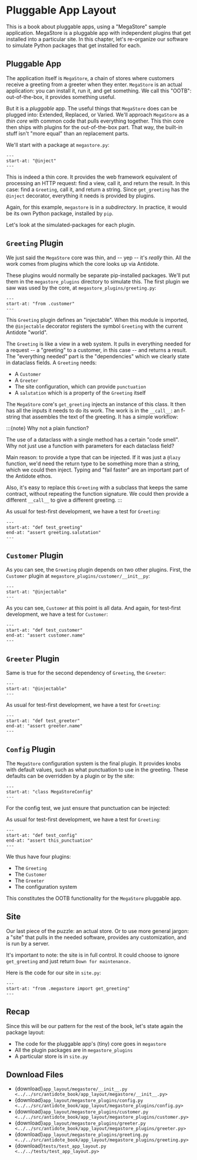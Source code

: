 # Pluggable App Layout

This is a book about pluggable apps, using a "MegaStore" sample application.
MegaStore is a pluggable app with independent plugins that get installed into a particular site.
In this chapter, let's re-organize our software to simulate Python packages that get installed for each.

## Pluggable App

The application itself is `MegaStore`, a chain of stores where customers receive a greeting from a greeter when they enter.
`MegaStore` is an actual application: you can install it, run it, and get something.
We call this "OOTB": out-of-the-box, it provides something useful.

But it is a _pluggable_ app.
The useful things that `MegaStore` does can be plugged into: Extended, Replaced, or Varied.
We'll approach `MegaStore` as a _thin core_ with common code that pulls everything together.
This thin core then ships with plugins for the out-of-the-box part.
That way, the built-in stuff isn't "more equal" than an replacement parts.

We'll start with a package at `megastore.py`:

```{literalinclude} ../../src/antidote_book/app_layout/megastore/__init__.py
---
start-at: "@inject"
---
```

This is indeed a thin core.
It provides the web framework equivalent of processing an HTTP request: find a view, call it, and return the result.
In this case: find a `Greeting`, call it, and return a string.
Since `get_greeting` has the `@inject` decorator, everything it needs is provided by plugins.

Again, for this example, `megastore` is in a _subdirectory_.
In practice, it would be its own Python package, installed by `pip`.

Let's look at the simulated-packages for each plugin.

## `Greeting` Plugin

We just said the `MegaStore` core was thin, and -- yep -- it's _really_ thin.
All the work comes from plugins which the core looks up via Antidote.

These plugins would normally be separate pip-installed packages.
We'll put them in the `megastore_plugins` directory to simulate this.
The first plugin we saw was used by the core, at `megastore_plugins/greeting.py`:

```{literalinclude} ../../src/antidote_book/app_layout/megastore_plugins/greeting.py
---
start-at: "from .customer"
---
```

This `Greeting` plugin defines an "injectable".
When this module is imported, the `@injectable` decorator registers the symbol `Greeting` with the current Antidote "world".

The `Greeting` is like a view in a web system.
It pulls in everything needed for a request -- a "greeting" to a customer, in this case -- and returns a result.
The "everything needed" part is the "dependencies" which we clearly state in dataclass fields.
A `Greeting` needs:

- A `Customer`
- A `Greeter`
- The site configuration, which can provide `punctuation`
- A `salutation` which is a property of the `Greeting` itself

The `MegaStore` core's `get_greeting` injects an instance of this class.
It then has all the inputs it needs to do its work.
The work is in the `__call__`: an f-string that assembles the text of the greeting.
It has a simple workflow:

:::{note} Why not a plain function?

The use of a dataclass with a single method has a certain "code smell".
Why not just use a function with parameters for each dataclass field?

Main reason: to provide a type that can be injected.
If it was just a `@lazy` function, we'd need the return type to be something more than a string, which we could then inject.
Typing and "fail faster" are an important part of the Antidote ethos.

Also, it's easy to replace this `Greeting` with a subclass that keeps the same contract, without repeating the function signature.
We could then provide a different `__call__` to give a different greeting.
:::

As usual for test-first development, we have a test for `Greeting`:

```{literalinclude} ../../tests/test_app_layout.py
---
start-at: "def test_greeting"
end-at: "assert greeting.salutation"
---
```

## `Customer` Plugin

As you can see, the `Greeting` plugin depends on two other plugins.
First, the `Customer` plugin at `megastore_plugins/customer/__init__py`:

```{literalinclude} ../../src/antidote_book/app_layout/megastore_plugins/customer.py
---
start-at: "@injectable"
---
```

As you can see, `Customer` at this point is all data.
And again, for test-first development, we have a test for `Customer`:

```{literalinclude} ../../tests/test_app_layout.py
---
start-at: "def test_customer"
end-at: "assert customer.name"
---
```

## `Greeter` Plugin

Same is true for the second dependency of `Greeting`, the `Greeter`:

```{literalinclude} ../../src/antidote_book/app_layout/megastore_plugins/greeter.py
---
start-at: "@injectable"
---
```

As usual for test-first development, we have a test for `Greeting`:

```{literalinclude} ../../tests/test_app_layout.py
---
start-at: "def test_greeter"
end-at: "assert greeter.name"
---
```

## `Config` Plugin

The `MegaStore` configuration system is the final plugin.
It provides knobs with default values, such as what punctuation to use in the greeting.
These defaults can be overridden by a plugin or by the site:

```{literalinclude} ../../src/antidote_book/app_layout/megastore_plugins/config.py
---
start-at: "class MegaStoreConfig"
---
```

For the config test, we just ensure that punctuation can be injected:

As usual for test-first development, we have a test for `Greeting`:

```{literalinclude} ../../tests/test_app_layout.py
---
start-at: "def test_config"
end-at: "assert this_punctuation"
---
```

We thus have four plugins:

- The `Greeting`
- The `Customer`
- The `Greeter`
- The configuration system

This constitutes the OOTB functionality for the `MegaStore` pluggable app.

## Site

Our last piece of the puzzle: an actual store.
Or to use more general jargon: a "site" that pulls in the needed software, provides any customization, and is run by a server.

It's important to note: the site is in full control.
It could choose to ignore `get_greeting` and just return `Down for maintenance.`

Here is the code for our site in `site.py`:

```{literalinclude} ../../src/antidote_book/app_layout/site.py
---
start-at: "from .megastore import get_greeting"
---
```

## Recap

Since this will be our pattern for the rest of the book, let's state again the package layout:

- The code for the pluggable app's (tiny) core goes in `megastore`
- All the plugin packages are in `megastore_plugins`
- A particular store is in `site.py`

## Download Files

- {download}`app_layout/megastore/__init__.py <../../src/antidote_book/app_layout/megastore/__init__.py>`
- {download}`app_layout/megastore_plugins/config.py <../../src/antidote_book/app_layout/megastore_plugins/config.py>`
- {download}`app_layout/megastore_plugins/customer.py <../../src/antidote_book/app_layout/megastore_plugins/customer.py>`
- {download}`app_layout/megastore_plugins/greeter.py <../../src/antidote_book/app_layout/megastore_plugins/greeter.py>`
- {download}`app_layout/megastore_plugins/greeting.py <../../src/antidote_book/app_layout/megastore_plugins/greeting.py>`
- {download}`tests/test_app_layout.py <../../tests/test_app_layout.py>`
